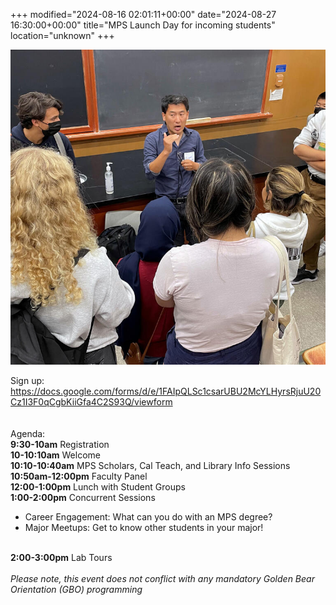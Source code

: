 +++
modified="2024-08-16 02:01:11+00:00"
date="2024-08-27 16:30:00+00:00"
title="MPS Launch Day for incoming students"
location="unknown"
+++

![mps_launch_day_2022_-_eugene_chiang_1](1wntfz1r.jpg)

Sign up: <a href="https://docs.google.com/forms/d/e/1FAIpQLSc1csarUBU2McYLHyrsRjuU20Cz1I3F0qCgbKiiGfa4C2S93Q/viewform" target="_blank">https://docs.google.com/forms/d/e/1FAIpQLSc1csarUBU2McYLHyrsRjuU20Cz1I3F0qCgbKiiGfa4C2S93Q/viewform</a> <br><br><br>Agenda:<br><b>9:30-10am</b> Registration<br><b>10-10:10am</b> Welcome  <br><b>10:10-10:40am</b> MPS Scholars, Cal Teach, and Library Info Sessions <br><b>10:50am-12:00pm</b> Faculty Panel<br><b>12:00-1:00pm</b> Lunch with Student Groups <br><b>1:00-2:00pm</b> Concurrent Sessions <br><ul><li>Career Engagement: What can you do with an MPS degree?</li><li>Major Meetups: Get to know other students in your major! <br></li></ul><br><b>2:00-3:00pm</b> Lab Tours  <br><br>*Please note, this event does not conflict with any mandatory Golden Bear Orientation (GBO) programming*